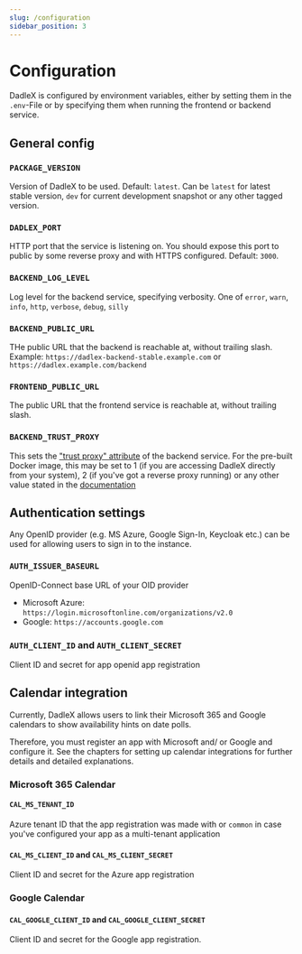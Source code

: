 ```yaml
---
slug: /configuration
sidebar_position: 3
---
```


# Configuration

DadleX is configured by environment variables, either by setting them in the `.env`-File or by specifying them when running the frontend or backend service.

## General config

### `PACKAGE_VERSION`

Version of DadleX to be used. Default: `latest`. Can be `latest` for latest stable version, `dev` for current development snapshot or any other tagged version.

### `DADLEX_PORT`

HTTP port that the service is listening on. You should expose this port to public by some reverse proxy and with HTTPS configured. Default: `3000`.

### `BACKEND_LOG_LEVEL`

Log level for the backend service, specifying verbosity. One of `error`, `warn`, `info`, `http`, `verbose`, `debug`, `silly`

### `BACKEND_PUBLIC_URL`

THe public URL that the backend is reachable at, without trailing slash. Example: `https://dadlex-backend-stable.example.com` or `https://dadlex.example.com/backend`

### `FRONTEND_PUBLIC_URL`

The public URL that the frontend service is reachable at, without trailing slash.

### `BACKEND_TRUST_PROXY`

This sets the ["trust proxy" attribute](https://expressjs.com/guide/behind-proxies.html) of the backend service. For the pre-built Docker image, this may be set to 1 (if you are accessing DadleX directly from your system), 2 (if you've got a reverse proxy running) or any other value stated in the [documentation](https://expressjs.com/guide/behind-proxies.html) 

## Authentication settings

Any OpenID provider (e.g. MS Azure, Google Sign-In, Keycloak etc.) can be used for allowing users to sign in to the instance.

### `AUTH_ISSUER_BASEURL`

OpenID-Connect base URL of your OID provider
* Microsoft Azure: `https://login.microsoftonline.com/organizations/v2.0`
* Google: `https://accounts.google.com`

### `AUTH_CLIENT_ID` and `AUTH_CLIENT_SECRET`

Client ID and secret for app openid app registration

## Calendar integration

Currently, DadleX allows users to link their Microsoft 365 and Google calendars to show availability hints on date polls.

Therefore, you must register an app with Microsoft and/ or Google and configure it. See the chapters for setting up calendar integrations for further details and detailed explanations.

### Microsoft 365 Calendar

#### `CAL_MS_TENANT_ID`

Azure tenant ID that the app registration was made with or `common` in case you've configured your app as a multi-tenant application

#### `CAL_MS_CLIENT_ID` and `CAL_MS_CLIENT_SECRET`

Client ID and secret for the Azure app registration

### Google Calendar

#### `CAL_GOOGLE_CLIENT_ID` and `CAL_GOOGLE_CLIENT_SECRET`

Client ID and secret for the Google app registration.